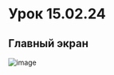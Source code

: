 # Урок 15.02.24
## Главный экран

![image](https://github.com/vanbyte02/Lesson15.02.24/assets/144317893/ea8b4841-b55f-4a17-ad64-b25a97f8df8c)
